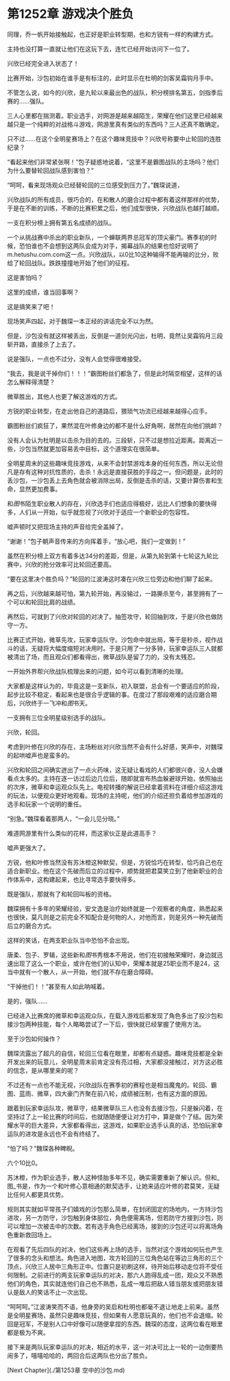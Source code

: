# 第1252章 游戏决个胜负

同理，乔一帆开始接触起，也正好是职业转型期，也和方锐有一样的构建方式。

主持也没打算一直就让他们在这玩下去，连忙已经开始访问下一位了。

兴欣已经完全进入状态了！

比赛开始，沙包初始在谁手是有标注的，此时显示在杜明的剑客吴霜钩月手中。

不管怎么说，如今的兴欣，是九轮以来最出色的战队，积分榜排名第五，剑指季后赛的……强队。

三人心里都在揣测着。职业选手，对网游是越来越陌生，荣耀在他们这里已经越来越只是一个纯粹的对战格斗游戏，网游里真有类似的东西吗？三人还真不敢确定。

只不过……在这个全明星赛场上？在这个趣味竞技中？兴欣号称要中止轮回的连胜纪录？

“看起来他们非常紧张啊！”包子疑惑地说着，“这里不是霸图战队的主场吗？他们为什么要替轮回战队感到害怕？”

“呵呵，看来现场观众已经替轮回的三位感受到压力了。”魏琛说道，

兴欣战队的所有成员，很巧合的，在和散人的磨合过程中都有着这样那样的优势，于是在不断的训练，不断的比赛积累之后，他们成型很快，兴欣战队也越打越顺。

一支在积分榜上拥有第五名成绩的战队。

一个从挑战赛中杀出的职业新队，一个蝉联两界总冠军的顶尖豪门。赛季初的时候，恐怕谁也不会想到这两队会成为对手，揭幕战队的结果也恰好说明了m.hetushu.com.com这一点。兴欣战队，以0比10这种输得不能再输的比分，败给了轮回战队。跌跌撞撞地开始了他们的征程。

这是害怕吗？

这里的成绩，谁当回事啊？

这是搞笑来了吧！

现场笑声四起，对于魏琛一本正经的讲话完全不以为然。

但是，沙包没有就这样被丢出，反倒是一道剑光闪出，杜明，竟然让吴霜钩月三段斩开路，直接杀了上去了。

说是强队，一点也不过分，没有人会觉得很难接受。

“我去，我是说干掉你们！！！”霸图粉丝们都急了，但是此时隔空相望，这样的话怎么解释得清楚？

微草胜出，其他人也更了解这游戏的方式。

方锐的职业转型，在走出他自己的道路后，猥琐气功流已经越来越得心应手。

霸图粉丝们疯狂了，果然混在叶修身边的都不是什么好角啊，居然在向他们挑衅？

没有人会认为杜明是以击杀为目的去的。三段斩，只不过是想拉近距离。距离近一些，沙包当然就更加容易丢中目标，这个道理实在很简单。

全明星周末的这些趣味竞技游戏，从来不会封禁游戏本身的任何东西，所以无论但凡是存有这种对抗性质的，击杀！永远是直接获胜的手段之一。但问题是，此时的丢沙包，一沙包丢上去角色就会被消除出局，反倒是击杀的话，又要计算伤害和生命，显然更加费事。

和*图*书陌生职业散人的存在，兴欣选手们也适应得极好，远比人们想象的要快得多，人们从一开始，似乎就忽视了兴欣对于适应一个新职业的包容性。

嘘声顿时又把现场主持的声音给完全盖掉了。

“谢谢！”包子朝声音传来的方向挥着手，“放心吧，我们一定做到！”

虽然在积分榜上双方有着多达34分的差距，但是，从第九轮到第十七轮这九轮比赛中，兴欣的抢分效率可比轮回还要高。

“要在这里决个胜负吗？”轮回的江波涛这时凑在兴欣三位旁边和他们聊了起来。

再之后，兴欣越来越可怕，第九轮开始，再没输过，一路撕杀至今，甚至拥有了一个可以和轮回比肩的战绩。

再然后，可就到了兴欣对轮回的对决了。抽签攻守，轮回抽到攻，于是兴欣也做防守一方。

比赛正式开始，微草先攻，玩家幸运队守。沙包命中就出局，等于是秒杀，视作战斗的话，无疑将大幅度缩短对决用时。于是只用了一分多钟，玩家幸运队三人就都被清出了场，而且观众们都看得出，微草战队是留了力的，没有太残忍。

一开始外界帮兴欣战队梳理出来的问题，如今可以看到清晰的处理。

大家都是这样认为的，毕竟这是一支新队，初入联盟，总会有一个要适应的阶段，起步比较不稳定，看起来也是很合乎逻辑的事。在度过了那段艰难的适应磨合期后，兴欣终于一飞冲和*图*书天。

一支拥有三位全明星级别选手的战队。

兴欣，轮回。

考虑到叶修在兴欣的存在，主场粉丝对兴欣当然不会有什么好感，笑声中，对魏琛的起哄嘘声也是蛮多的。

兴欣和轮回之间确实迸出了一点火药味，这无疑让看戏的人们都很兴奋，没人会嫌看点太多的。主持在逐一访过后边几位后，随即就宣布热血躲避球开始，依照抽出的次序，微草和幸运观众队先上。电视转播的解说已经拿着资料在详细介绍这游戏的玩法，以便观众更好地观看。现场的主持呢，他们的介绍还担负着给参加游戏的选手和玩家一个说明的重任。

“别急。”魏琛看着那两人，“一会儿见分晓。”

难道网游里有什么类似的花样，而这家伙正是此道高手？

嘘声更强大了。

方锐，他和叶修当然没有苏沐橙这种默契，但是，方锐恰巧在转型，恰巧自己也在适合新职业。他在这个先破而后立的过程中，顺势就把君莫笑立到了他新职业的合作体系中，这构建起来，也比寻常选手要快得多。

既是强队，那就有了和轮回叫板的资格。

魏琛拥有十多年的荣耀经验，安文逸是治疗始终就是一个观察者的角度，熟悉起来也很快，莫凡则是之前完全不知配合是何物的人，对他而言，则是另外一种先破而后立的磨合方式。

这样的笑话，在两支职业队当中恐怕不会出现。

唐柔、包子、罗辑，这些新和*图*书秀根本不用说，他们在初接触荣耀时，身边就迅速出现了这么一个职业，或许在他们的认知中，荣耀本就是25职业而不是24，这当中就有一个散人，从一开始，他们就不存在磨合障碍。

“干掉他们！！”甚至有人如此呐喊着。

是的，强队……

已经进入比赛席的微草和幸运观众队，在载入游戏后都发现了角色多出了投沙包和接沙包两种技能，每个人略略尝试了一下后，很快就已经掌握了使用方法。

至于沙包如何操作？

魏琛流露出了超凡的自信，轮回三位看在眼里，却都有点疑惑。趣味竞技都是全新开发出来的玩意儿，全明星周末前肯定没有亮过相，大家都没接触过，对方这必胜的信念，是从哪里来的呢？

不过还有一点也不能无视，兴欣战队在赛季初的赛程也是相当魔鬼的。轮回、霸图、蓝雨、微草，四大豪门齐聚在前八轮，成绩被压制，也有这方面的原因。

跟着到玩家幸运队攻，微草守，结果微草队三人也没有去接沙包，只是躲闪着，在坚持过了上一轮比赛的时间后，也就随随便便让对方打中，算是做个了结。因为荣耀水平的巨大差异，大家都看得出，这游戏，如果职业选手认真的话，恐怕玩家幸运队的进攻是永远也不会有终结了。

“怕了吗？”魏琛各种睥睨。

六个10比0。

苏沐橙，作为职业选手，散人这种怪胎多年不见，确实需要重新了解认识。但和_图_书是，作为一个和叶修心意相通的默契选手，让她来适应叶修的君莫笑，无疑比任何人都更具优势。

规则其实就如平常孩子们嬉戏的沙包那么简单，在封闭固定的场地内，一方持沙包进攻，另一方防守，沙包触到身体部位，角色便需离场，但若防守方接到沙包，则可以增加一次被击中的次数。若有选手角色已经离场，接到的沙包还可以将离场角色重新救回场上。

在观看了先后四队的对决，他们这些再上场的选手，当然对这个游戏如何玩也产生了很多的念头和想法。角色进入地图，攻方轮回的三位角色站在等边三角形的三个顶点，兴欣三人居中三角形正中。位置只是初刷这样，待开始后移动走位将不受任何限制。之前进行的两支玩家幸运队的对决，那六人跑得乱成一团，观众又不熟悉他们的角色，其实就连他们自己也不熟悉，乱成一堆后把敌人错当朋友或把朋友错认是敌人的笑话不止一次出现。

“呵呵呵。”江波涛笑而不语，他身旁的吴启和杜明也都毫不退让地走上前来。虽然是全明星赛场，虽然只是趣味竞技，但如果有人愿意玩真的，他们也不会退缩。轮回是冠军，不是别人口中好像可以随便拿捏的东西。魏琛的态度，这两位看在眼里都是极为不爽。

接下来是两队玩家幸运队的对决，相近的水平，这一对决可比上一轮的一边倒要热闹多了，嘻嘻哈哈的，两回合后这两队也分出了胜负。



[Next Chapter](./第1253章 空中的沙包.md)